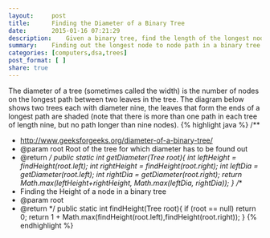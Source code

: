 ```yaml
---
layout:     post
title:      Finding the Diameter of a Binary Tree
date:       2015-01-16 07:21:29
description:    Given a binary tree, find the length of the longest node to node path in a binary tree
summary:    Finding out the longest node to node path in a binary tree
categories: [computers,dsa,trees]
post_format: [ ]
share: true
---
```

The diameter of a tree (sometimes called the width) is the number of nodes on the longest path between two leaves in the tree. The diagram below shows two trees each with diameter nine, the leaves that form the ends of a longest path are shaded (note that there is more than one path in each tree of length nine, but no path longer than nine nodes).
{% highlight java %}
/**
 * http://www.geeksforgeeks.org/diameter-of-a-binary-tree/
 * @param root Root of the tree for which diameter has to be found out
 * @return
 */
public static int getDiameter(Tree root){
    int leftHeight = findHeight(root.left);
    int rightHeight = findHeight(root.right);
    int leftDia = getDiameter(root.left);
    int rightDia = getDiameter(root.right);
    return Math.max(leftHeight+rightHeight, Math.max(leftDia, rightDia));
}
/**
 * Finding the Height of a node in a binary tree
 * @param root
 * @return
 */
public static int findHeight(Tree root){
    if (root == null)
        return 0;
    return 1 + Math.max(findHeight(root.left),findHeight(root.right));
}
{% endhighlight %}